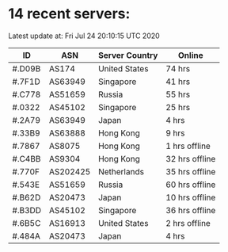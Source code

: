# 14 recent servers:

Latest update at: Fri Jul 24 20:10:15 UTC 2020

| ID | ASN | Server Country | Online |
| -- | --- | -------------- | ------ |
| #.D09B | AS174 | United States | 74 hrs |
| #.7F1D | AS63949 | Singapore | 41 hrs |
| #.C778 | AS51659 | Russia | 55 hrs |
| #.0322 | AS45102 | Singapore | 25 hrs |
| #.2A79 | AS63949 | Japan | 4 hrs |
| #.33B9 | AS63888 | Hong Kong | 9 hrs |
| #.7867 | AS8075 | Hong Kong | 1 hrs offline |
| #.C4BB | AS9304 | Hong Kong | 32 hrs offline |
| #.770F | AS202425 | Netherlands | 35 hrs offline |
| #.543E | AS51659 | Russia | 60 hrs offline |
| #.B62D | AS20473 | Japan | 10 hrs offline |
| #.B3DD | AS45102 | Singapore | 36 hrs offline |
| #.6B5C | AS16913 | United States | 2 hrs offline |
| #.484A | AS20473 | Japan | 4 hrs |

